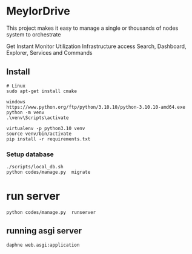 # MeylorDrive

This project makes it easy to manage a single or thousands of nodes system to orchestrate  

Get Instant 
Monitor Utilization
Infrastructure access 
Search, Dashboard, Explorer, Services and Commands


## Install

```
# Linux
sudo apt-get install cmake

windows
https://www.python.org/ftp/python/3.10.10/python-3.10.10-amd64.exe
python -m venv
.\venv\Scripts\activate

virtualenv -p python3.10 venv
source venv/bin/activate
pip install -r requirements.txt
```

### Setup database
```
./scripts/local_db.sh
python codes/manage.py  migrate

```

# run server
```
python codes/manage.py  runserver
```

## running asgi server

`daphne web.asgi:application`


